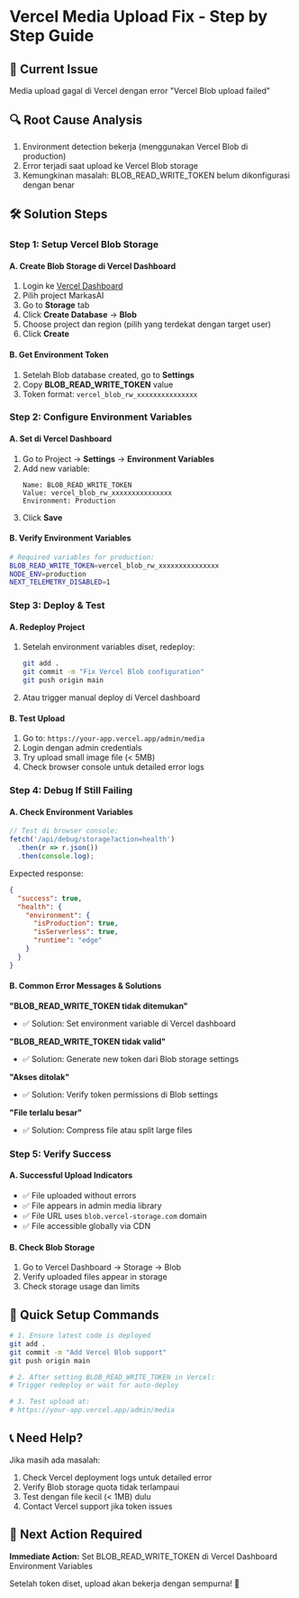 # Vercel Media Upload Fix - Step by Step Guide

## 🚨 **Current Issue**
Media upload gagal di Vercel dengan error "Vercel Blob upload failed"

## 🔍 **Root Cause Analysis**
1. Environment detection bekerja (menggunakan Vercel Blob di production)
2. Error terjadi saat upload ke Vercel Blob storage
3. Kemungkinan masalah: BLOB_READ_WRITE_TOKEN belum dikonfigurasi dengan benar

## 🛠️ **Solution Steps**

### **Step 1: Setup Vercel Blob Storage**

#### A. Create Blob Storage di Vercel Dashboard
1. Login ke [Vercel Dashboard](https://vercel.com/dashboard)
2. Pilih project MarkasAI
3. Go to **Storage** tab
4. Click **Create Database** → **Blob**
5. Choose project dan region (pilih yang terdekat dengan target user)
6. Click **Create**

#### B. Get Environment Token
1. Setelah Blob database created, go to **Settings**
2. Copy **BLOB_READ_WRITE_TOKEN** value
3. Token format: `vercel_blob_rw_xxxxxxxxxxxxxxx`

### **Step 2: Configure Environment Variables**

#### A. Set di Vercel Dashboard
1. Go to Project → **Settings** → **Environment Variables**
2. Add new variable:
   ```
   Name: BLOB_READ_WRITE_TOKEN
   Value: vercel_blob_rw_xxxxxxxxxxxxxxx
   Environment: Production
   ```
3. Click **Save**

#### B. Verify Environment Variables
```bash
# Required variables for production:
BLOB_READ_WRITE_TOKEN=vercel_blob_rw_xxxxxxxxxxxxxxx
NODE_ENV=production
NEXT_TELEMETRY_DISABLED=1
```

### **Step 3: Deploy & Test**

#### A. Redeploy Project
1. Setelah environment variables diset, redeploy:
   ```bash
   git add .
   git commit -m "Fix Vercel Blob configuration"
   git push origin main
   ```
2. Atau trigger manual deploy di Vercel dashboard

#### B. Test Upload
1. Go to: `https://your-app.vercel.app/admin/media`
2. Login dengan admin credentials
3. Try upload small image file (< 5MB)
4. Check browser console untuk detailed error logs

### **Step 4: Debug If Still Failing**

#### A. Check Environment Variables
```javascript
// Test di browser console:
fetch('/api/debug/storage?action=health')
  .then(r => r.json())
  .then(console.log);
```

Expected response:
```json
{
  "success": true,
  "health": {
    "environment": {
      "isProduction": true,
      "isServerless": true,
      "runtime": "edge"
    }
  }
}
```

#### B. Common Error Messages & Solutions

**"BLOB_READ_WRITE_TOKEN tidak ditemukan"**
- ✅ Solution: Set environment variable di Vercel dashboard

**"BLOB_READ_WRITE_TOKEN tidak valid"**
- ✅ Solution: Generate new token dari Blob storage settings

**"Akses ditolak"**
- ✅ Solution: Verify token permissions di Blob settings

**"File terlalu besar"**
- ✅ Solution: Compress file atau split large files

### **Step 5: Verify Success**

#### A. Successful Upload Indicators
- ✅ File uploaded without errors
- ✅ File appears in admin media library
- ✅ File URL uses `blob.vercel-storage.com` domain
- ✅ File accessible globally via CDN

#### B. Check Blob Storage
1. Go to Vercel Dashboard → Storage → Blob
2. Verify uploaded files appear in storage
3. Check storage usage dan limits

## 🎯 **Quick Setup Commands**

```bash
# 1. Ensure latest code is deployed
git add .
git commit -m "Add Vercel Blob support"
git push origin main

# 2. After setting BLOB_READ_WRITE_TOKEN in Vercel:
# Trigger redeploy or wait for auto-deploy

# 3. Test upload at:
# https://your-app.vercel.app/admin/media
```

## 📞 **Need Help?**

Jika masih ada masalah:
1. Check Vercel deployment logs untuk detailed error
2. Verify Blob storage quota tidak terlampaui
3. Test dengan file kecil (< 1MB) dulu
4. Contact Vercel support jika token issues

## 🚀 **Next Action Required**

**Immediate Action:** Set BLOB_READ_WRITE_TOKEN di Vercel Dashboard Environment Variables

Setelah token diset, upload akan bekerja dengan sempurna! 🎉